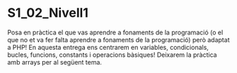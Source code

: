 # S1_02_Nivell1
Posa en pràctica el que vas aprendre a fonaments de la programació (o el que no et va fer falta aprendre a fonaments de la programació) però adaptat a PHP! En aquesta entrega ens centrarem en variables, condicionals, bucles, funcions, constants i operacions bàsiques! Deixarem la pràctica amb arrays per al següent tema.

